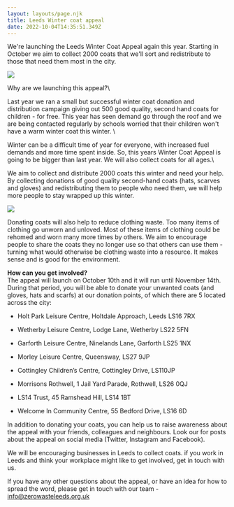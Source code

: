 ```yaml
---
layout: layouts/page.njk
title: Leeds Winter coat appeal
date: 2022-10-04T14:35:51.349Z
---
```

W﻿e're launching the Leeds Winter Coat Appeal again this year. Starting in October we aim to collect 2000 coats that we'll sort and redistribute to those that need them most in the city.

![](/uploads/zwl-coats-edited.png)

Why are we launching this appeal?\

Last year we ran a small but successful winter coat donation and distribution campaign giving out 500 good quality, second hand coats for children - for free.  This year has seen demand go through the roof and we are being contacted regularly by schools worried that their children won't have a warm winter coat this winter. \

Winter can be a difficult time of year for everyone, with increased fuel demands and more time spent inside. So, this years Winter Coat Appeal is going to be bigger than last year. We will also collect coats for all ages.\
 
We aim to collect and distribute 2000 coats this winter and need your help.
By collecting donations of good quality second-hand coats (hats, scarves and gloves) and redistributing them to people who need them, we will help more people to stay wrapped up this winter. 

![](/uploads/zwl-coats-edited-1-.png)


Donating coats will also help to reduce clothing waste. Too many items of clothing go unworn and unloved. Most of these items of clothing could be rehomed and worn many more times by others.  We aim to encourage people to share the coats they no longer use so that others can use them - turning what would otherwise be clothing waste into a resource. It makes sense and is good for the environment.


**How can you get involved?** \
The appeal will launch on October 10th and it will run until November 14th. During that period, you will be able to donate your unwanted coats (and gloves, hats and scarfs) at our donation points, of which there are 5 located across the city:

*  Holt Park Leisure Centre, Holtdale Approach, Leeds LS16 7RX
*  Wetherby Leisure Centre, Lodge Lane, Wetherby LS22 5FN

* Garforth Leisure Centre, Ninelands Lane, Garforth LS25 1NX

* Morley Leisure Centre, Queensway, LS27 9JP

* Cottingley Children’s Centre, Cottingley Drive, LS110JP

* Morrisons Rothwell, 1 Jail Yard Parade, Rothwell, LS26 0QJ

* LS14 Trust, 45 Ramshead Hill, LS14 1BT

* Welcome In Community Centre, 55 Bedford Drive, LS16 6D


In addition to donating your coats, you can help us to raise awareness about the appeal with your friends, colleagues and neighbours. Look our for posts about the appeal on social media (Twitter, Instagram and Facebook). 


We will be encouraging businesses in Leeds to collect coats. if you work in Leeds and think your workplace might like to get involved, get in touch with us. 


If you have any other questions about the appeal, or have an idea for how to spread the word, please get in touch with our team - info@zerowasteleeds.org.uk